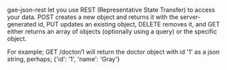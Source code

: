 gae-json-rest let you use REST (Representative State Transfer) to access your data. POST creates a new object and returns it with the server-generated id, PUT updates an existing object, DELETE removes it, and GET either returns an array of objects (optionally using a query) or the specific object.

For example;  GET /doctor/1  will return the doctor object with id '1' as a json string, perhaps; {'id': '1', 'name': 'Gray'}